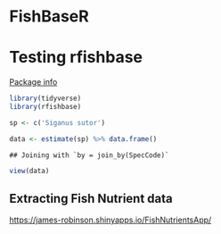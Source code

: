 FishBaseR
================

# Testing rfishbase

[Package
info](https://www.r-project.org/nosvn/pandoc/rfishbase.html#:~:text=rfishbase%20is%20available%20on%20CRAN%20and%20can%20be,installed%20using%20the%20devtools%20package%3A%20library%28devtools%29%20install_github%28%22rfishbase%22%2C%20%22ropensci%22%29)

``` r
library(tidyverse)
library(rfishbase)
```

``` r
sp <- c('Siganus sutor')

data <- estimate(sp) %>% data.frame()
```

    ## Joining with `by = join_by(SpecCode)`

``` r
view(data)
```

## Extracting Fish Nutrient data

<https://james-robinson.shinyapps.io/FishNutrientsApp/>
